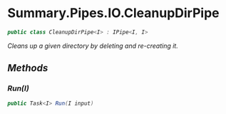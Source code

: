 # Summary.Pipes.IO.CleanupDirPipe<I>
```cs
public class CleanupDirPipe<I> : IPipe<I, I>
```

Cleans up a given directory by deleting and re-creating it.

## Methods
### Run(I)
```cs
public Task<I> Run(I input)
```

